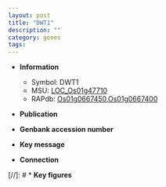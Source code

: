 ```yaml
---
layout: post
title: "DWT1"
description: ""
category: genes
tags: 
---
```


* **Information**  
    + Symbol: DWT1  
    + MSU: [LOC_Os01g47710](http://rice.uga.edu/cgi-bin/ORF_infopage.cgi?orf=LOC_Os01g47710)  
    + RAPdb: [Os01g0667450](http://rapdb.dna.affrc.go.jp/viewer/gbrowse_details/irgsp1?name=Os01g0667450),[Os01g0667400](http://rapdb.dna.affrc.go.jp/viewer/gbrowse_details/irgsp1?name=Os01g0667400)  

* **Publication**  

* **Genbank accession number**  

* **Key message**  

* **Connection**  

[//]: # * **Key figures**  



